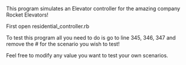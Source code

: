This program simulates an Elevator controller for the amazing company Rocket Elevators!

First open residential_controller.rb

To test this program all you need to do is go to line 345, 346, 347 and remove the # for the scenario you wish to test!

Feel free to modify any value you want to test your own scenarios.